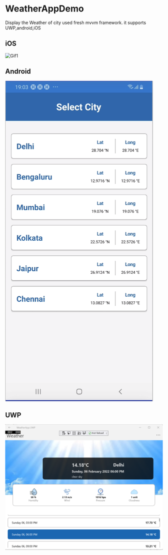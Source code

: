 # WeatherAppDemo
Display the Weather of city
used fresh mvvm framework.
it supports UWP,android,iOS

## iOS
![Gif1](Screenshots/Weather-App.gif)

## Android
![Android2](Screenshots/FirstScreen_Android.png)

## UWP
![UWP4](Screenshots/SecondScreen_UWP.png)
